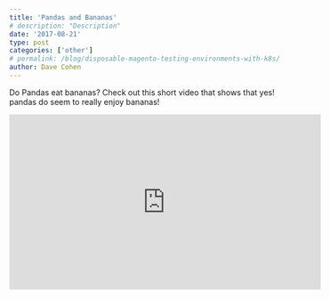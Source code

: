 ```yaml
---
title: 'Pandas and Bananas'
# description: "Description"
date: '2017-08-21'
type: post
categories: ['other']
# permalink: /blog/disposable-magento-testing-environments-with-k8s/
author: Dave Cohen
---
```


Do Pandas eat bananas? Check out this short video that shows that yes! pandas do
seem to really enjoy bananas!

<iframe width="560" height="315" src="https://www.youtube.com/embed/4SZl1r2O_bY" frameborder="0" allowfullscreen></iframe>
